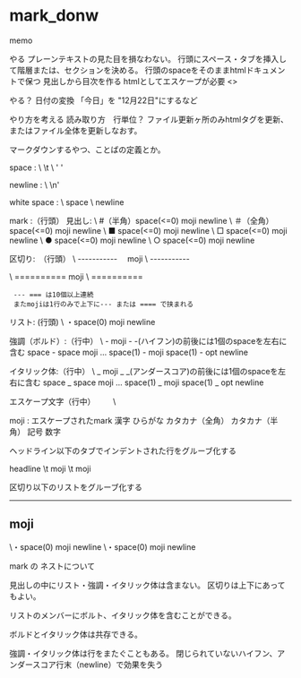 mark_donw
=========

memo

やる
 プレーンテキストの見た目を損なわない。
 行頭にスペース・タブを挿入して階層または、セクションを決める。
 行頭のspaceをそのままhtmlドキュメントで保つ
 見出しから目次を作る
 htmlとしてエスケープが必要 <>
 
 
やる？
 日付の変換 「今日」を "12月22日"にするなど



やり方を考える
 読み取り方　行単位？
 ファイル更新ヶ所のみhtmlタグを更新、またはファイル全体を更新しなおす。


マークダウンするやつ、ことばの定義とか。

space :
\	\t
\	' '

newline :
\	\n'

white space :
\	space
\	newline

mark :（行頭）
 見出し:
\  #（半角）space(<=0) moji newline
\ ＃（全角）space(<=0) moji newline
\   ■ space(<=0) moji newline
\   □ space(<=0) moji newline
\   ● space(<=0) moji newline
\   ○ space(<=0) moji newline

 区切り:　（行頭）
\   -----------　
   moji 
\   -----------

\   ==========
   moji
\   ==========

     --- === は10個以上連続
     またmojiは1行のみで上下に--- または ==== で挟まれる

 リスト: (行頭)
\   ・space(0) moji newline

 強調（ボルド）:（行中）
\    - moji - 
-(ハイフン)の前後には1個のspaceを左右に含む space - space moji ...
	space(1) - moji space(1) - opt newline

 イタリック体:（行中）
\    _ moji _ 
	_(アンダースコア)の前後には1個のspaceを左右に含む space _ space moji ...
	space(1) _ moji space(1) _ opt newline

 エスケープ文字（行中）
 　　\\

moji :
  エスケープされたmark
  漢字
  ひらがな
  カタカナ（全角）
  カタカナ（半角）
  記号
  数字

ヘッドライン以下のタブでインデントされた行をグルーブ化する

headline
\\t moji
\\t moji

区切り以下のリストをグルーブ化する

----------
moji
----------
\・space(0) moji newline
\・space(0) moji newline


mark の ネストについて

見出しの中にリスト・強調・イタリック体は含まない。
区切りは上下にあってもよい。

リストのメンバーにボルト、イタリック体を含むことができる。

ボルドとイタリック体は共存できる。

強調・イタリック体は行をまたぐこともある。
閉じられていないハイフン、アンダースコア行末（newline）で効果を失う


